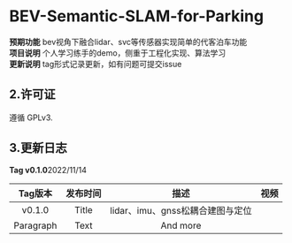 # BEV-Semantic-SLAM-for-Parking

**预期功能**  bev视角下融合lidar、svc等传感器实现简单的代客泊车功能     
**项目说明** 个人学习练手的demo，侧重于工程化实现、算法学习   
**更新说明** tag形式记录更新，如有问题可提交issue






## 2.许可证
遵循 GPLv3.

## 3.更新日志

**Tag v0.1.0**2022/11/14   


| Tag版本| 发布时间  | 描述|视频|  
|:---:|:----:|:---: |:---:| 
| v0.1.0      | Title       |lidar、imu、gnss松耦合建图与定位|
| Paragraph   | Text        | And more      |

